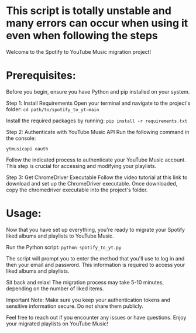 # This script is totally unstable and many errors can occur when using it even when following the steps

Welcome to the Spotify to YouTube Music migration project!

# Prerequisites:
Before you begin, ensure you have Python and pip installed on your system.

Step 1: Install Requirements
Open your terminal and navigate to the project's folder:
`cd path/to/spotify_to_yt-main`

Install the required packages by running:
`pip install -r requirements.txt`

Step 2: Authenticate with YouTube Music API
Run the following command in the console:

`ytmusicapi oauth`

Follow the indicated process to authenticate your YouTube Music account. This step is crucial for accessing and modifying your playlists.

Step 3: Get ChromeDriver Executable
Follow the video tutorial at this link to download and set up the ChromeDriver executable. Once downloaded, copy the chromedriver executable into the project's folder.

# Usage:
Now that you have set up everything, you're ready to migrate your Spotify liked albums and playlists to YouTube Music.

Run the Python script:
`python spotify_to_yt.py`

The script will prompt you to enter the method that you'll use to log in and then your email and password. This information is required to access your liked albums and playlists.

Sit back and relax! The migration process may take 5-10 minutes, depending on the number of liked items.

Important Note:
Make sure you keep your authentication tokens and sensitive information secure. Do not share them publicly.

Feel free to reach out if you encounter any issues or have questions. Enjoy your migrated playlists on YouTube Music!
